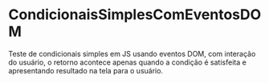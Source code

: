 # CondicionaisSimplesComEventosDOM
Teste de condicionais simples em JS usando eventos DOM, com interação do usuário, o retorno acontece apenas quando a condição é satisfeita e apresentando resultado na tela para o usuário.
